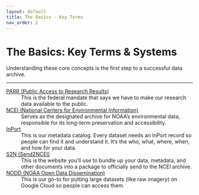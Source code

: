 ```yaml
---
layout: default
title: The Basics - Key Terms
nav_order: 2
---
```


# The Basics: Key Terms & Systems

Understanding these core concepts is the first step to a successful data archive.

---

<dl>
  <dt><a href="https://www.ngdc.noaa.gov/parr.html" target="_blank">PARR (Public Access to Research Results)</a></dt>
  <dd>This is the federal mandate that says we have to make our research data available to the public.</dd>

  <dt><a href="https://www.ncei.noaa.gov/" target="_blank">NCEI (National Centers for Environmental Information)</a></dt>
  <dd>Serves as the designated archive for NOAA’s environmental data, responsible for its long-term preservation and accessibility.</dd>

  <dt><a href="https://www.fisheries.noaa.gov/inport/" target="_blank">InPort</a></dt>
  <dd>This is our metadata catalog. Every dataset needs an InPort record so people can find it and understand it. It’s the who, what, where, when, and how for your data.</dd>

  <dt><a href="https://www.ncei.noaa.gov/archive/send2ncei/" target="_blank">S2N (Send2NCEI)</a></dt>
  <dd>This is the website you’ll use to bundle up your data, metadata, and other documents into a package to officially send to the NCEI archive.</dd>

  <dt><a href="https://www.noaa.gov/information-technology/open-data-dissemination" target="_blank">NODD (NOAA Open Data Dissemination)</a></dt>
  <dd>This is our go-to for putting large datasets (like raw imagery) on Google Cloud so people can access them.</dd>
</dl>
